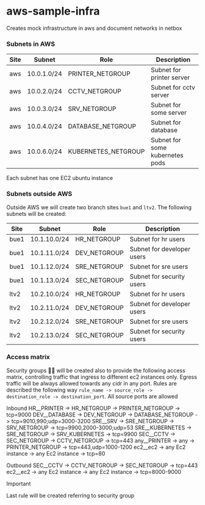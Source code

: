# aws-sample-infra

Creates mock infrastructure in aws and document networks in netbox

### Subnets in AWS
| Site | Subnet | Role | Description
| --- | --- | --- | --- |
| aws | 10.0.1.0/24 | PRINTER_NETGROUP | Subnet for printer server|
| aws | 10.0.2.0/24 | CCTV_NETGROUP | Subnet for cctv server|
| aws | 10.0.3.0/24 | SRV_NETGROUP | Subnet for some server|
| aws | 10.0.4.0/24 | DATABASE_NETGROUP | Subnet for database |
| aws | 10.0.6.0/24 | KUBERNETES_NETGROUP | Subnet for some kubernetes pods |

Each subnet has one EC2 ubuntu instance

### Subnets outside AWS
Outside AWS we will create two branch sites `bue1` and `ltv2`. The following subnets will be created:

| Site | Subnet | Role | Description
| --- | --- | --- | --- |
| bue1 | 10.1.10.0/24 | HR_NETGROUP | Subnet for hr users|
| bue1 | 10.1.11.0/24 | DEV_NETGROUP | Subnet for developer users|
| bue1 | 10.1.12.0/24 | SRE_NETGROUP | Subnet for sre users|
| bue1 | 10.1.13.0/24 | SEC_NETGROUP | Subnet for security users|
| ltv2 | 10.2.10.0/24 | HR_NETGROUP | Subnet for hr users|
| ltv2 | 10.2.11.0/24 | DEV_NETGROUP | Subnet for developer users|
| ltv2 | 10.2.12.0/24 | SRE_NETGROUP | Subnet for sre users|
| ltv2 | 10.2.13.0/24 | SEC_NETGROUP | Subnet for security users|

### Access matrix
Security groups :male_detective: will be created also to provide the following access matrix, controlling traffic that ingress to different ec2 instances only. Egress traffic will be always allowed towards any cidr in any port. Rules are described the following way `rule_name -> source_role -> destination_role -> destination_port`. All source ports are allowed

Inbound
    HR__PRINTER     -> HR_NETGROUP      -> PRINTER_NETGROUP  -> tcp=9000
    DEV__DATABASE   -> DEV_NETGROUP     -> DATABASE_NETGROUP -> tcp=9010,990;udp=3000-3200
    SRE__SRV        -> SRE_NETGROUP     -> SRV_NETGROUP      -> tcp=9900,2000-3000;udp=53
    SRE__KUBERNETES -> SRE_NETGROUP     -> SRV_KUBERNETES    -> tcp=9900
    SEC__CCTV       -> SEC_NETGROUP     -> CCTV_NETGROUP     -> tcp=443
    any__PRINTER    -> any              -> PRINTER_NETGROUP  -> tcp=443,udp=1000-1200
    ec2__ec2        -> any Ec2 instance -> any Ec2 instance  -> tcp=80

Outbound
    SEC__CCTV       -> CCTV_NETGROUP    -> SEC_NETGROUP      -> tcp=443
    ec2__ec2        -> any Ec2 instance -> any Ec2 instance  -> tcp=8000-9000

> [!IMPORTANT]
> Last rule will be created referring to security group
